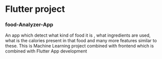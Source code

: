 # Flutter project

### food-Analyzer-App
An app which detect what kind of food it is , what ingredients  are used, what is the calories present in that food  and many more features similar to these. This is Machine Learning project combined with frontend which is combined with Flutter App development
